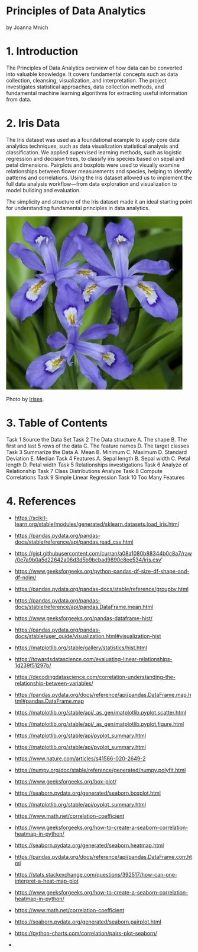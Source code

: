 # Principles of Data Analytics

by Joanna Mnich

# 1. Introduction

The Principles of Data Analytics overview of how data can be converted into valuable knowledge. 
It covers fundamental concepts such as data collection, cleansing, visualization, and interpretation.
The project investigates statistical approaches, data collection methods, and fundamental machine learning algorithms for extracting useful information from data. 


# 2. Iris Data

The Iris dataset was used as a foundational example to apply core data analytics techniques, such as data visualization
statistical analysis and classification.
We applied supervised learning methods, such as logistic regression and decision trees, to classify iris species based on sepal and petal dimensions.
Pairplots and boxplots were used to visually examine relationships between flower measurements and species, helping to identify patterns and correlations.
Using the Iris dataset allowed us to implement the full data analysis workflow—from data exploration and visualization to model building and evaluation.

The simplicity and structure of the Iris dataset made it an ideal starting point for understanding fundamental principles in data analytics.

![ Iris](images/iris2.png)

Photo by <a href="https://www.thespruce.com/irises-for-flower-garden-1315808/" rel="nofollow">Irises</a>.</p> 

# 3. Table of Contents

Task 1  Source the Data Set
Task 2  The Data structure
     A. The shape
     B. The first and last 5 rows of the data
     C. The feature names
        D. The target classes
Task 3  Summarize the Data
     A. Mean
     B. Minimum
     C. Maximum
     D. Standard Deviation
     E. Median
Task 4  Features
     A. Sepal length
     B. Sepal width
     C. Petal length
     D. Petal width
Task 5  Relationships investigations
Task 6  Analyze of Relationship
Task 7  Class Distributions Analyze
Task 8  Compute Correlations
Task 9  Simple Linear Regression
Task 10 Too Many Features


# 4. References

- https://scikit-learn.org/stable/modules/generated/sklearn.datasets.load_iris.html
- https://pandas.pydata.org/pandas-docs/stable/reference/api/pandas.read_csv.html
- https://gist.githubusercontent.com/curran/a08a1080b88344b0c8a7/raw/0e7a9b0a5d22642a06d3d5b9bcbad9890c8ee534/iris.csv'
- https://www.geeksforgeeks.org/python-pandas-df-size-df-shape-and-df-ndim/
- https://pandas.pydata.org/pandas-docs/stable/reference/groupby.html
- https://pandas.pydata.org/pandas-docs/stable/reference/api/pandas.DataFrame.mean.html
- https://www.geeksforgeeks.org/pandas-dataframe-hist/
- https://pandas.pydata.org/pandas-docs/stable/user_guide/visualization.html#visualization-hist
- https://matplotlib.org/stable/gallery/statistics/hist.html
- https://towardsdatascience.com/evaluating-linear-relationships-1d239f51297b/
- https://decodingdatascience.com/correlation-understanding-the-relationship-between-variables/
- https://pandas.pydata.org/docs/reference/api/pandas.DataFrame.map.html#pandas.DataFrame.map
- https://matplotlib.org/stable/api/_as_gen/matplotlib.pyplot.scatter.html
- https://matplotlib.org/stable/api/_as_gen/matplotlib.pyplot.figure.html
- https://matplotlib.org/stable/api/pyplot_summary.html
- https://matplotlib.org/stable/api/pyplot_summary.html
- https://www.nature.com/articles/s41586-020-2649-2
- https://numpy.org/doc/stable/reference/generated/numpy.polyfit.html
- https://www.geeksforgeeks.org/box-plot/
- https://seaborn.pydata.org/generated/seaborn.boxplot.html
- https://matplotlib.org/stable/api/pyplot_summary.html
- https://www.math.net/correlation-coefficient
- https://www.geeksforgeeks.org/how-to-create-a-seaborn-correlation-heatmap-in-python/
- https://seaborn.pydata.org/generated/seaborn.heatmap.html
- https://pandas.pydata.org/docs/reference/api/pandas.DataFrame.corr.html

- https://stats.stackexchange.com/questions/392517/how-can-one-interpret-a-heat-map-plot
- https://www.geeksforgeeks.org/how-to-create-a-seaborn-correlation-heatmap-in-python/
- https://www.math.net/correlation-coefficient
- https://seaborn.pydata.org/generated/seaborn.pairplot.html
- https://python-charts.com/correlation/pairs-plot-seaborn/
- 